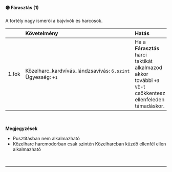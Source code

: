 #### 🟣 Fárasztás (1)
A fortély nagy ismerői a bajvívók és harcosok.

| |  Követelmény | Hatás  |
| :----------- | :----------- | :----------- |
| 1.fok | Közelharc_kardvívás_lándzsavívás:&nbsp;`6.szint`<br /> Ügyesség:&nbsp;`+1`<br />| Ha a **Fárasztás** harci taktikát alkalmazod akkor további `+3 VÉ`-t csökkentesz ellenfeleden támadáskor. <br />|

<br />

**Megjegyzések**

- Pusztításban nem alkalmazható
- Közelharc harcmodorban csak szintén Közelharcban küzdő ellenfél ellen alkalmazható

<br />

---
